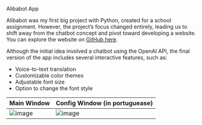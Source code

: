 Alibabot App

Alibabot was my first big project with Python, created for a school assignment. However, the project’s focus changed entirely, leading us to shift away from the chatbot concept and pivot toward developing a website. You can explore the website on [GitHub here](https://github.com/PedoroSantos/AlibabotProject).

Although the initial idea involved a chatbot using the OpenAI API, the final version of the app includes several interactive features, such as:

- Voice-to-text translation
- Customizable color themes
- Adjustable font size
- Option to change the font style

|Main Window|Config Window (in portuguease)|
|-|-|
| ![image](https://github.com/CaioEmPessoa/python-chatgpt/assets/127911795/c00250d6-2c6d-43b8-93be-1b1a2085614f) | ![image](https://github.com/CaioEmPessoa/python-chatgpt/assets/127911795/35c23ba4-0648-423c-b80a-3011f2895ae8) |
